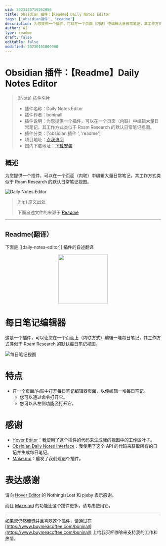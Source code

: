 ```yaml
---
uid: 2023120719262056
title: Obsidian 插件：【Readme】Daily Notes Editor
tags: ['obsidian插件', 'readme']
description: 为您提供一个插件，可以在一个页面（内联）中编辑大量日常笔记，其工作方式类似于Roam Research的默认日常笔记视图。
author: AI
type: readme
draft: false
editable: false
modified: 20230101000000
---
```


# Obsidian 插件：【Readme】Daily Notes Editor

> [!Note] 插件名片
> - 插件名称：Daily Notes Editor
> - 插件作者：boninall
> - 插件说明：为您提供一个插件，可以在一个页面（内联）中编辑大量日常笔记，其工作方式类似于 Roam Research 的默认日常笔记视图。
> - 插件分类：['obsidian 插件 ', 'readme']
> - 项目地址：[点我访问](https://github.com/Quorafind/Obsidian-Daily-Notes-Editor)
> - 国内下载地址：[下载安装](https://pkmer.cn/products/plugin/pluginMarket/?daily-notes-editor)

## 概述

为您提供一个插件，可以在一个页面（内联）中编辑大量日常笔记，其工作方式类似于 Roam Research 的默认日常笔记视图。

![Daily Notes Editor](https://cdn.pkmer.cn/covers/daily-notes-editor_new.gif)

> [!tip] 原文出处
>
>下面自述文件的来源于 [Readme](https://ghproxy.net/https://raw.githubusercontent.com/Quorafind/Obsidian-Daily-Notes-Editor/master/README.md)
>

---

## Readme(翻译）

下面是 [[daily-notes-editor]] 插件的自述翻译

<p align="center">
<img src="https://raw.githubusercontent.com/Quorafind/Obsidian-Daily-Notes-View/master/image/daily-note.svg" height="160px">
</p>

# 每日笔记编辑器

这是一个插件，可以让您在一个页面上（内联方式）编辑一堆每日笔记，其工作方式类似于 Roam Research 的默认每日笔记视图。

![每日笔记视图](https://cdn.pkmer.cn/covers/daily-notes-editor_1_0.gif)

# 特点

- 在一个页面/内联中打开每日笔记编辑器页面，以便编辑一堆每日笔记。
  - 您可以通过命令打开它。
  - 您可以从左侧功能区打开它。

# 感谢

- [Hover Editor](https://github.com/nothingislost/obsidian-hover-editor)：我使用了这个插件的代码来生成我的视图中的工作区叶子。
- [Obsidian Daily Notes Interface](https://github.com/liamcain/obsidian-daily-notes-interface)：我使用了这个 API 的代码来获取所有的日记并生成每日笔记。
- [Make.md](https://www.make.md/)：启发了我创建这个插件。

# 表达感谢

请向 [Hover Editor](https://github.com/nothingislost/obsidian-hover-editor) 的 NothingisLost 和 pjeby 表示感谢。

而且 [Make.md](https://www.make.md/) 的功能比这个插件更多，请考虑使用它。

---

如果您仍然慷慨并且喜欢这个插件，请通过在 [https://www.buymeacoffee.com/boninall](https://www.buymeacoffee.com/boninall) 上给我买杯咖啡来支持我的工作和热情。
